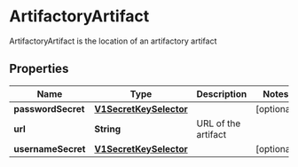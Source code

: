 

# ArtifactoryArtifact

ArtifactoryArtifact is the location of an artifactory artifact
## Properties

Name | Type | Description | Notes
------------ | ------------- | ------------- | -------------
**passwordSecret** | [**V1SecretKeySelector**](V1SecretKeySelector.md) |  |  [optional]
**url** | **String** | URL of the artifact | 
**usernameSecret** | [**V1SecretKeySelector**](V1SecretKeySelector.md) |  |  [optional]



